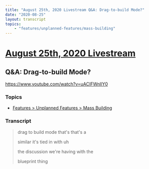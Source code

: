 ```yaml
---
title: "August 25th, 2020 Livestream Q&A: Drag-to-build Mode?"
date: "2020-08-25"
layout: transcript
topics:
    - "features/unplanned-features/mass-building"
---
```

# [August 25th, 2020 Livestream](../2020-08-25.md)
## Q&A: Drag-to-build Mode?
https://www.youtube.com/watch?v=uACIFWnIlY0

### Topics
* [Features > Unplanned Features > Mass Building](../topics/features/unplanned-features/mass-building.md)

### Transcript

> drag to build mode that's that's a
> 
> similar it's tied in with uh
> 
> the discussion we're having with the
> 
> blueprint thing
> 
